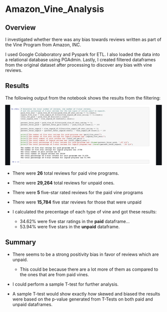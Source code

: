 # Amazon_Vine_Analysis

## Overview

I investigated whether there was any bias towards reviews written as part of the Vine Program from Amazon, INC.

I used Google Colaboratory and Pyspark for ETL. I also loaded the data into a relational database using PGAdmin. Lastly, I created filtered dataframes from the original dataset after processing to discover any bias with vine reviews.

## Results

The following output from the notebook shows the results from the filtering:

![Summary_Vine](https://github.com/Kyle2Miles93/Amazon_Vine_Analysis/blob/main/Resources/Summary_Vine.png)


* There were **26** total reviews for paid vine programs.
* There were **29,264** total reviews for unpaid ones.

* There were **5** five-star rated reviews for the paid vine programs
* There were **15,784** five star reviews for those that were unpaid

* I calculated the precentage of each type of vine and got these results:

    - 34.62% were five star ratings in the **paid** dataframe...
    - 53.94% were five stars in the **unpaid** dataframe.

## Summary

* There seems to be a strong positivity bias in favor of reviews which are unpaid. 
  - This could be because there are a lot more of them as compared to the ones that are from paid vines.

* I could perform a sample T-test for further analysis.
 - A sample T-test would show exactly *how* skewed and biased the results were based on the p-value generated from T-Tests on both paid and unpaid dataframes.

